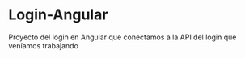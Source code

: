# Login-Angular
Proyecto del login en Angular que conectamos a la API del login que veníamos trabajando
